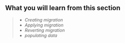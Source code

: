 ## What you will learn from this section

>- _Creating migration_
>- _Applying migration_
>- _Reverting migration_
>- _populating data_
